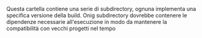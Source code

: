 Questa cartella contiene una serie di subdirectory, ognuna implementa una specifica versione della build.
Onig subdirectory dovrebbe contenere le dipendenze necessarie all'esecuzione in modo da mantenere la compatibilità con vecchi progetti nel tempo



